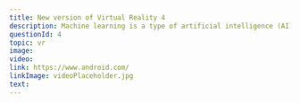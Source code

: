 ```yaml
---
title: New version of Virtual Reality 4
description: Machine learning is a type of artificial intelligence (AI) that provides computers with the ability to learn without being explicitly programmed. Machine learning focuses on the development of computer programs that can change when exposed to new data.
questionId: 4
topic: vr
image:
video:
link: https://www.android.com/
linkImage: videoPlaceholder.jpg
text:
---
```

